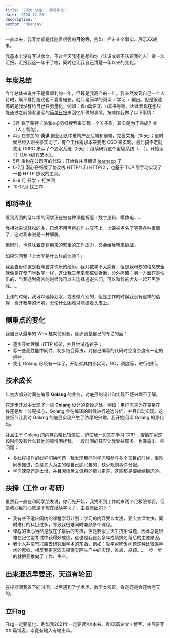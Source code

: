 ```yaml
---
title: '2020 总结 · 即将毕业'
date: '2020-12-28'
description: ''
author: 'dashjay'
---
```

一直以来，我写文都是伴随着很强的**目的性**，例如：抨击某个事实、展示XX成果。

我基本上没有写过水文，不过今天我还是想和你（认识或者不认识我的人）做一次汇报，汇报我这一年干了啥，同时也让我自己清楚一年以来的变化。

## 年度总结

今年总体来说并不是很顺利的一年，但算是我高产的一年。我突然发现自己一个人待时，既不爱打游戏也不爱看电影，就只是简单的阅读 + 学习 + 输出。但是很遗憾的是我没有给自己任务量化，例如：看n篇论文、n本书等等。因此我现在也只能通过之前博客里写的[简单日报](https://dashjay.github.io/daily/)来回忆所做的事情。按顺序我做了以下事情：

* 3月 看了蒙特卡洛和α-β剪纸搜索来实现一个五子棋，其实是为了完成作业（人工智能）。
* 4月 在参加的 **谈课** 创业团队中重构产品后端和前端，完善文档（10天）；这时候已经入职长亭实习了，有个工作需求本来要用 CGO 来实现，最后搞不定就使用 GRPC 来写了个胶水系统（5天）；继续研究这个蜜罐系统（....）。开始读书《Unix编程艺术》。
* 5月 重构在公司写的代码；开始看并且翻译 [learncpp](learncppcn.github.io/) 了。
* 6-7月 潜心仔细看了协议栈 HTTP/1 和 HTTP/2 ，也基于 TCP 层手动实现了一套 HTTP 协议的工具。
* 8-9 月 开学 + 打护网
* 10-12月 找工作

## 即将毕业

看到周围的低年级的同学正在被各种课程折磨：数字逻辑、模数电……

我相对来说轻松的多，已经不用再担心作业交不上，上课被点名了等等各种事情了，这对我来说是一种解脱。

但同时，也意味着即将到来的繁重的工作压力，又会给我带来挑战。

如果你问我「上大学是什么样的体验？」

我会告诉你这是我痛苦并快乐的经历。我对数学不太感冒，但是我母校的信息安全就像是在专门学数学一样，这让我三年来都倍受折磨，分外痛苦；另一方面在是快乐的，当我遇到痛苦的时候我可以去选择逃避它们，可以和我的舍友一起开黑游戏……

上课的时候，我可以选择划水，或者做点别的，但是工作的时候我没有这样的选择，离开教学的环境，无论什么困难只能硬着头皮上。

## 侧重点的变化

我自己从最早的 Web 框架使用者，逐步调整自己的专注的面：

* 逐步开始理解 HTTP 框架，并且尝试造轮子；
* 写一些高性能中间件，初步结合算法，对自己编写的代码时空复杂度有一定的把控；
* 使用 Golang 已经有一年了，开始对其内部实现，GC，调度等，进行剖析。

## 技术成长

年初大部分时间在编写 **Golang** 的业务，对底层的设计和实现不感兴趣不了解。

在逐步开发中发现了一些 **Golang** 设计的奇妙之处，例如：用户无需为在变量在栈还是堆上分配操心，Golang 会在编译的时候进行逃逸分析，并且自动实现。这些细节让我对 Golang 的底层实现产生了浓厚的兴趣，我开始阅读 Golang 的源代码。

并且由于 Golang 的内存策略比较激进，迫使我一边又在学习 CPP ，疫情在家这段时间没有什么其他的事情困扰我，一段时间的狂奔让我受益颇多，也暴露出一些问题：

* 多线程操作的线程切换问题：我发现我同时学习和参与多个项目的时候，很难同步推进，总是先入为主的做自己感兴趣的，缺少规划事件分配。
* 学习速度还是太慢，并且阅读英文资料的能力更差，这些都是要继续锻炼的。

## 抉择（工作 or 考研）

虽然我一直在和同学朋友说，你们先开始，我找不到工作就来两个月极限考验。但是我心里打心底是不想在继续学习了，主要原因如下：

* 我有些不适应国内的课程学习计划：学习的内容要么太浅，要么太深太快，同时进行的科目过多，导致我很难同时兼顾多个课程。
* 课程的重心当然是放在了最后的考核，但是我似乎天生抗拒做题，因此总是很难在记忆型考试中获得好成绩，这也是我这么多年成绩排名落后的主要原因。
* 我个人并没有兴趣去研究很学术的东西，例如：哲学家吃饭问题这种比较偏学术的思维，相反我更喜欢去探索实际生产中的实现，难点，瓶颈……一步一步的就把我推向了工作、生产。

## 出来混迟早要还，天道有轮回

在校期间我省下的时间，以后遇到了学术类、数学类知识，肯定还是会还给老天的。

## 立Flag

Flag一定要量化，例如我2021年一定要读XX本书，看XX篇论文 \ 博客，并且要写 XX 篇博客。毕竟有输入有输出嘛。
